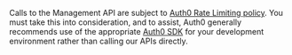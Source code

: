 Calls to the Management API are subject to [Auth0 Rate Limiting policy](/docs/policies/rate-limits). You must take this into consideration, and to assist, Auth0 generally recommends use of the appropriate [Auth0 SDK](/libraries) for your development environment rather than calling our APIs directly. 
